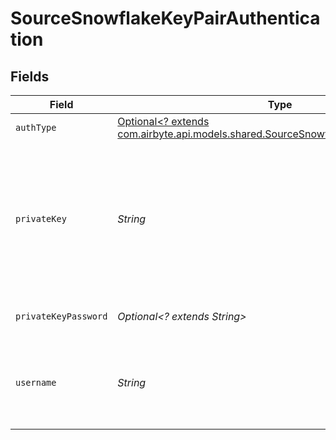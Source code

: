 # SourceSnowflakeKeyPairAuthentication


## Fields

| Field                                                                                                                                                                                                       | Type                                                                                                                                                                                                        | Required                                                                                                                                                                                                    | Description                                                                                                                                                                                                 | Example                                                                                                                                                                                                     |
| ----------------------------------------------------------------------------------------------------------------------------------------------------------------------------------------------------------- | ----------------------------------------------------------------------------------------------------------------------------------------------------------------------------------------------------------- | ----------------------------------------------------------------------------------------------------------------------------------------------------------------------------------------------------------- | ----------------------------------------------------------------------------------------------------------------------------------------------------------------------------------------------------------- | ----------------------------------------------------------------------------------------------------------------------------------------------------------------------------------------------------------- |
| `authType`                                                                                                                                                                                                  | [Optional<? extends com.airbyte.api.models.shared.SourceSnowflakeSchemasAuthType>](../../models/shared/SourceSnowflakeSchemasAuthType.md)                                                                   | :heavy_minus_sign:                                                                                                                                                                                          | N/A                                                                                                                                                                                                         |                                                                                                                                                                                                             |
| `privateKey`                                                                                                                                                                                                | *String*                                                                                                                                                                                                    | :heavy_check_mark:                                                                                                                                                                                          | RSA Private key to use for Snowflake connection. See the <a href="https://docs.airbyte.com/integrations/sources/snowflake#key-pair-authentication">docs</a> for more information on how to obtain this key. |                                                                                                                                                                                                             |
| `privateKeyPassword`                                                                                                                                                                                        | *Optional<? extends String>*                                                                                                                                                                                | :heavy_minus_sign:                                                                                                                                                                                          | Passphrase for private key                                                                                                                                                                                  |                                                                                                                                                                                                             |
| `username`                                                                                                                                                                                                  | *String*                                                                                                                                                                                                    | :heavy_check_mark:                                                                                                                                                                                          | The username you created to allow Airbyte to access the database.                                                                                                                                           | AIRBYTE_USER                                                                                                                                                                                                |